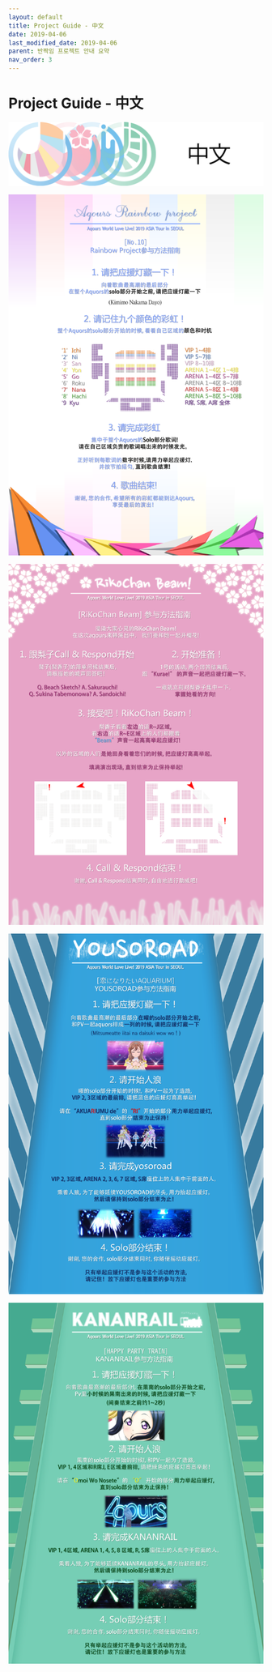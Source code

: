 ```yaml
---
layout: default
title: Project Guide - 中文
date: 2019-04-06
last_modified_date: 2019-04-06
parent: 반짝임 프로젝트 안내 요약
nav_order: 3
---
```


# Project Guide - 中文

![](/assets/images/zh.png)

![](/assets/images/rainbow_zh.png)

![](/assets/images/rikobeam_zh.png)

![](/assets/images/yousoroad_zh.png)

![](/assets/images/kananrail_zh.png)